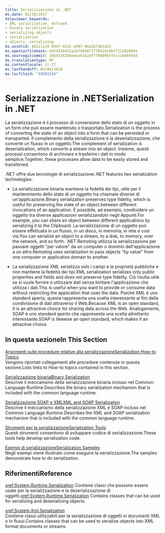 ```yaml
---
title: Serializzazione in .NET
ms.date: 03/30/2017
helpviewer_keywords:
- XML serialization, defined
- binary serialization
- serializing objects
- serialization
- objects, serializing
ms.assetid: 4d1111c0-9447-4231-a997-96a2b74b3453
ms.openlocfilehash: e05d358452a247b0d071f78d19c0bf721502899a
ms.sourcegitcommit: 3d5d33f384eeba41b2dff79d096f47ccc8d8f03d
ms.translationtype: MT
ms.contentlocale: it-IT
ms.lasthandoff: 05/04/2018
ms.locfileid: "33581316"
---
```

# <a name="serialization-in-net"></a><span data-ttu-id="3aa32-102">Serializzazione in .NET</span><span class="sxs-lookup"><span data-stu-id="3aa32-102">Serialization in .NET</span></span>
<span data-ttu-id="3aa32-103">La serializzazione è il processo di conversione dello stato di un oggetto in un form che può essere mantenuto o trasportato.</span><span class="sxs-lookup"><span data-stu-id="3aa32-103">Serialization is the process of converting the state of an object into a form that can be persisted or transported.</span></span> <span data-ttu-id="3aa32-104">Il complemento della serializzazione è la deserializzazione, che converte un flusso in un oggetto.</span><span class="sxs-lookup"><span data-stu-id="3aa32-104">The complement of serialization is deserialization, which converts a stream into an object.</span></span> <span data-ttu-id="3aa32-105">Insieme, questi processi consentono di archiviare e trasferire i dati in modo semplice.</span><span class="sxs-lookup"><span data-stu-id="3aa32-105">Together, these processes allow data to be easily stored and transferred.</span></span>  
  
<span data-ttu-id="3aa32-106">.NET offre due tecnologie di serializzazione:</span><span class="sxs-lookup"><span data-stu-id="3aa32-106">.NET features two serialization technologies:</span></span>  
  
-   <span data-ttu-id="3aa32-107">La serializzazione binaria mantiene la fedeltà dei tipi, utile per il mantenimento dello stato di un oggetto tra chiamate diverse di un'applicazione.</span><span class="sxs-lookup"><span data-stu-id="3aa32-107">Binary serialization preserves type fidelity, which is useful for preserving the state of an object between different invocations of an application.</span></span> <span data-ttu-id="3aa32-108">È possibile, ad esempio, condividere un oggetto tra diverse applicazioni serializzandolo negli Appunti.</span><span class="sxs-lookup"><span data-stu-id="3aa32-108">For example, you can share an object between different applications by serializing it to the Clipboard.</span></span> <span data-ttu-id="3aa32-109">La serializzazione di un oggetto può essere effettuata in un flusso, in un disco, in memoria, in rete e così via.</span><span class="sxs-lookup"><span data-stu-id="3aa32-109">You can serialize an object to a stream, to a disk, to memory, over the network, and so forth.</span></span> <span data-ttu-id="3aa32-110">.NET Remoting utilizza la serializzazione per passare oggetti "per valore" da un computer o dominio dell'applicazione a un altro.</span><span class="sxs-lookup"><span data-stu-id="3aa32-110">Remoting uses serialization to pass objects "by value" from one computer or application domain to another.</span></span>  
  
-   <span data-ttu-id="3aa32-111">La serializzazione XML serializza solo i campi e le proprietà pubbliche e non mantiene la fedeltà dei tipi.</span><span class="sxs-lookup"><span data-stu-id="3aa32-111">XML serialization serializes only public properties and fields and does not preserve type fidelity.</span></span> <span data-ttu-id="3aa32-112">Ciò risulta utile se si vuole fornire o utilizzare dati senza limitare l'applicazione che utilizza i dati.</span><span class="sxs-lookup"><span data-stu-id="3aa32-112">This is useful when you want to provide or consume data without restricting the application that uses the data.</span></span> <span data-ttu-id="3aa32-113">Poiché XML è uno standard aperto, questa rappresenta una scelta interessante ai fini della condivisione di dati attraverso il Web.</span><span class="sxs-lookup"><span data-stu-id="3aa32-113">Because XML is an open standard, it is an attractive choice for sharing data across the Web.</span></span> <span data-ttu-id="3aa32-114">Analogamente, SOAP è uno standard aperto che rappresenta una scelta altrettanto interessante.</span><span class="sxs-lookup"><span data-stu-id="3aa32-114">SOAP is likewise an open standard, which makes it an attractive choice.</span></span>  
  
## <a name="in-this-section"></a><span data-ttu-id="3aa32-115">In questa sezione</span><span class="sxs-lookup"><span data-stu-id="3aa32-115">In This Section</span></span>  
[<span data-ttu-id="3aa32-116">Argomenti sulle procedure relative alla serializzazione</span><span class="sxs-lookup"><span data-stu-id="3aa32-116">Serialization How-to Topics</span></span>](../../../docs/standard/serialization/serialization-how-to-topics.md)  
<span data-ttu-id="3aa32-117">Vengono riportati collegamenti alle procedure contenute in questa sezione.</span><span class="sxs-lookup"><span data-stu-id="3aa32-117">Lists links to How-to topics contained in this section.</span></span>
  
[<span data-ttu-id="3aa32-118">Serializzazione binaria</span><span class="sxs-lookup"><span data-stu-id="3aa32-118">Binary Serialization</span></span>](../../../docs/standard/serialization/binary-serialization.md)  
<span data-ttu-id="3aa32-119">Descrive il meccanismo della serializzazione binaria incluso nel Common Language Runtime.</span><span class="sxs-lookup"><span data-stu-id="3aa32-119">Describes the binary serialization mechanism that is included with the common language runtime.</span></span>

[<span data-ttu-id="3aa32-120">Serializzazione SOAP e XML</span><span class="sxs-lookup"><span data-stu-id="3aa32-120">XML and SOAP Serialization</span></span>](../../../docs/standard/serialization/xml-and-soap-serialization.md)  
<span data-ttu-id="3aa32-121">Descrive il meccanismo della serializzazione XML e SOAP incluso nel Common Language Runtime.</span><span class="sxs-lookup"><span data-stu-id="3aa32-121">Describes the XML and SOAP serialization mechanism that is included with the common language runtime.</span></span>

[<span data-ttu-id="3aa32-122">Strumenti per la serializzazione</span><span class="sxs-lookup"><span data-stu-id="3aa32-122">Serialization Tools</span></span>](../../../docs/standard/serialization/serialization-tools.md)  
<span data-ttu-id="3aa32-123">Questi strumenti consentono di sviluppare codice di serializzazione.</span><span class="sxs-lookup"><span data-stu-id="3aa32-123">These tools help develop serialization code.</span></span>

[<span data-ttu-id="3aa32-124">Esempi di serializzazione</span><span class="sxs-lookup"><span data-stu-id="3aa32-124">Serialization Samples</span></span>](../../../docs/standard/serialization/serialization-samples.md)  
<span data-ttu-id="3aa32-125">Negli esempi viene illustrato come eseguire la serializzazione.</span><span class="sxs-lookup"><span data-stu-id="3aa32-125">The samples demonstrate how to do serialization.</span></span>

## <a name="reference"></a><span data-ttu-id="3aa32-126">Riferimenti</span><span class="sxs-lookup"><span data-stu-id="3aa32-126">Reference</span></span>
<span data-ttu-id="3aa32-127"><xref:System.Runtime.Serialization> Contiene classi che possono essere usate per la serializzazione e la deserializzazione di oggetti.</span><span class="sxs-lookup"><span data-stu-id="3aa32-127"><xref:System.Runtime.Serialization> Contains classes that can be used for serializing and deserializing objects.</span></span>
  
<xref:System.Xml.Serialization>  
<span data-ttu-id="3aa32-128">Contiene classi utilizzabili per la serializzazione di oggetti in documenti XML o in flussi.</span><span class="sxs-lookup"><span data-stu-id="3aa32-128">Contains classes that can be used to serialize objects into XML format documents or streams.</span></span>